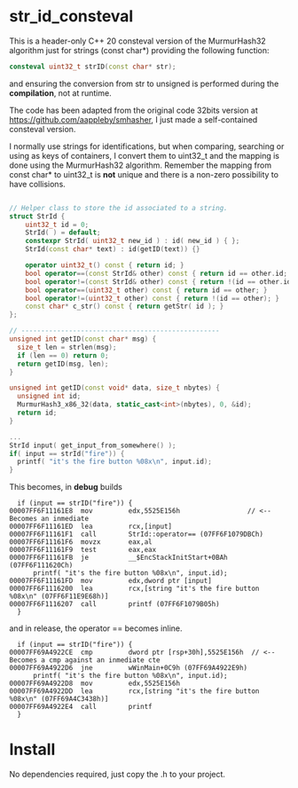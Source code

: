 # str_id_consteval

This is a header-only C++ 20 consteval version of the MurmurHash32 algorithm just for strings (const char*) providing the following function:

``` C++
consteval uint32_t strID(const char* str);
```

and ensuring the conversion from str to unsigned is performed during the **compilation**, not at runtime.

The code has been adapted from the original code 32bits version at https://github.com/aappleby/smhasher, I just made a self-contained consteval version.

I normally use strings for identifications, but when comparing, searching or using as keys of containers, I convert them to uint32_t and the mapping is done using the MurmurHash32 algorithm. Remember the mapping from const char* to uint32_t is **not** unique and there is a non-zero possibility to have collisions.

``` C++

// Helper class to store the id associated to a string.
struct StrId {
	uint32_t id = 0;
	StrId( ) = default;
	constexpr StrId( uint32_t new_id ) : id( new_id ) { };
	StrId(const char* text) : id(getID(text)) {}

	operator uint32_t() const { return id; }
	bool operator==(const StrId& other) const { return id == other.id; }
	bool operator!=(const StrId& other) const { return !(id == other.id); }
	bool operator==(uint32_t other) const { return id == other; }
	bool operator!=(uint32_t other) const { return !(id == other); }
	const char* c_str() const { return getStr( id ); }
};

// --------------------------------------------------
unsigned int getID(const char* msg) {
  size_t len = strlen(msg);
  if (len == 0) return 0;
  return getID(msg, len);
}

unsigned int getID(const void* data, size_t nbytes) {
  unsigned int id;
  MurmurHash3_x86_32(data, static_cast<int>(nbytes), 0, &id);
  return id;
}

...
StrId input( get_input_from_somewhere() );
if( input == strId("fire")) { 
  printf( "it's the fire button %08x\n", input.id);
}

```

This becomes, in **debug** builds

```
  if (input == strID("fire")) {
00007FF6F11161E8  mov         edx,5525E156h  				// <-- Becomes an inmediate
00007FF6F11161ED  lea         rcx,[input]  
00007FF6F11161F1  call        StrId::operator== (07FF6F1079DBCh)  
00007FF6F11161F6  movzx       eax,al  
00007FF6F11161F9  test        eax,eax  
00007FF6F11161FB  je          __$EncStackInitStart+0BAh (07FF6F111620Ch)  
	  printf( "it's the fire button %08x\n", input.id);
00007FF6F11161FD  mov         edx,dword ptr [input]  
00007FF6F1116200  lea         rcx,[string "it's the fire button %08x\n" (07FF6F11E9E68h)]  
00007FF6F1116207  call        printf (07FF6F1079B05h)  
  }
```

and in release, the operator == becomes inline.

```
  if (input == strID("fire")) {
00007FF69A4922CE  cmp         dword ptr [rsp+30h],5525E156h  // <-- Becomes a cmp against an inmediate cte
00007FF69A4922D6  jne         wWinMain+0C9h (07FF69A4922E9h)  
	  printf( "it's the fire button %08x\n", input.id);
00007FF69A4922D8  mov         edx,5525E156h
00007FF69A4922DD  lea         rcx,[string "it's the fire button %08x\n" (07FF69A4C3438h)]  
00007FF69A4922E4  call        printf  
  }
```

# Install

No dependencies required, just copy the .h to your project.
